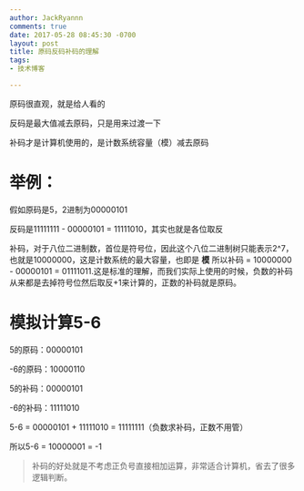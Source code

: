 ```yaml
---
author: JackRyannn
comments: true
date: 2017-05-28 08:45:30 -0700
layout: post
title: 原码反码补码的理解
tags:
- 技术博客

---  
```


原码很直观，就是给人看的

反码是最大值减去原码，只是用来过渡一下

补码才是计算机使用的，是计数系统容量（模）减去原码

举例：
====

假如原码是5，2进制为00000101

反码是11111111 - 00000101 = 11111010，其实也就是各位取反

补码，对于八位二进制数，首位是符号位，因此这个八位二进制树只能表示2^7，也就是10000000，这是计数系统的最大容量，也即是 **模**
所以补码 = 10000000 - 00000101 = 01111011.这是标准的理解，而我们实际上使用的时候，负数的补码从来都是去掉符号位然后取反+1来计算的，正数的补码就是原码。

模拟计算5-6
==========

5的原码：00000101

-6的原码：10000110

5的补码：00000101

-6的补码：11111010

5-6 = 00000101 + 11111010 = 11111111（负数求补码，正数不用管）

所以5-6 = 10000001 = -1

>补码的好处就是不考虑正负号直接相加运算，非常适合计算机，省去了很多逻辑判断。






